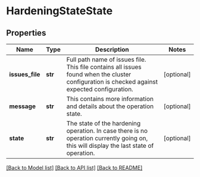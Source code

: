 # HardeningStateState

## Properties
Name | Type | Description | Notes
------------ | ------------- | ------------- | -------------
**issues_file** | **str** | Full path name of issues file. This file contains all issues found when the cluster configuration is checked against expected configuration. | [optional] 
**message** | **str** | This contains more information and details about the operation state. | [optional] 
**state** | **str** | The state of the hardening operation. In case there is no operation currently going on, this will display the last state of operation. | [optional] 

[[Back to Model list]](../README.md#documentation-for-models) [[Back to API list]](../README.md#documentation-for-api-endpoints) [[Back to README]](../README.md)


